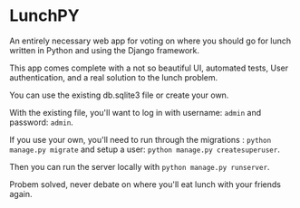 LunchPY
=======

An entirely necessary web app for voting on where you should go for lunch written in Python and using the Django framework.

This app comes complete with a not so beautiful UI, automated tests, User authentication, and a real solution to the lunch problem.

You can use the existing db.sqlite3 file or create your own.

With the existing file, you'll want to log in with username: `admin` and password: `admin`.

If you use your own, you'll need to run through the migrations : `python manage.py migrate` and setup a user: `python manage.py createsuperuser`.

Then you can run the server locally with `python manage.py runserver`.

Probem solved, never debate on where you'll eat lunch with your friends again.

